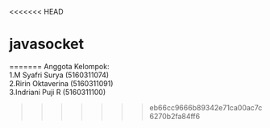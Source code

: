 <<<<<<< HEAD
# javasocket
=======
Anggota Kelompok:<br>
1.M Syafri Surya	(5160311074)<br>
2.Ririn Oktaverina	(5160311091)<br>
3.Indriani Puji R	(5160311100)
>>>>>>> eb66cc9666b89342e71ca00ac7c6270b2fa84ff6
